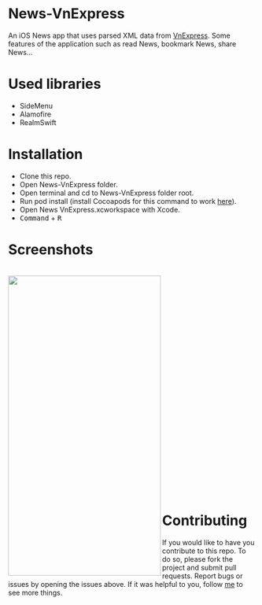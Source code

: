 # News-VnExpress

An iOS News app that uses parsed XML data from [VnExpress](https://vnexpress.net/rss). Some features of the application such as read News, bookmark News, share News...

# Used libraries

* SideMenu
* Alamofire
* RealmSwift

# Installation

* Clone this repo.
* Open News-VnExpress folder.
* Open terminal and cd to News-VnExpress folder root.
* Run pod install (install Cocoapods for this command to work [here](https://cocoapods.org/)).
* Open News VnExpress.xcworkspace with Xcode.
* <kbd>Command</kbd> + <kbd>R</kbd> 

# Screenshots

<br/><a href="url"><img src="https://user-images.githubusercontent.com/64849551/125187029-b2849e80-e257-11eb-9eb8-8bcd53e175d4.gif" align="left" height="610" width="310" ></a>
<br/><br/><br/><br/><br/><br/><br/><br/><br/><br/><br/><br/><br/><br/><br/><br/><br/><br/><br/><br/><br/><br/><br/><br/><br/><br/>

# Contributing

If you would like to have you contribute to this repo. To do so, please fork the project and submit pull requests. Report bugs or issues by opening the issues above. If it was helpful to you, follow [me](https://github.com/quanth1508) to see more things.
